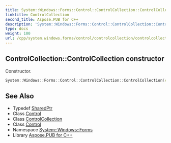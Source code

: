 ```yaml
---
title: System::Windows::Forms::Control::ControlCollection::ControlCollection constructor
linktitle: ControlCollection
second_title: Aspose.PUB for C++
description: 'System::Windows::Forms::Control::ControlCollection::ControlCollection constructor. Constructor in C++.'
type: docs
weight: 100
url: /cpp/system.windows.forms/control/controlcollection/controlcollection/
---
```

## ControlCollection::ControlCollection constructor


Constructor.

```cpp
System::Windows::Forms::Control::ControlCollection::ControlCollection(const System::SharedPtr<Control> &owner)
```

## See Also

* Typedef [SharedPtr](../../../../system/sharedptr/)
* Class [Control](../../)
* Class [ControlCollection](../)
* Class [Control](../../)
* Namespace [System::Windows::Forms](../../../)
* Library [Aspose.PUB for C++](../../../../)
